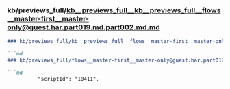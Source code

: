 ### kb/previews_full/kb__previews_full__kb__previews_full__flows__master-first__master-only@guest.har.part019.md.part002.md.md

```md
### kb/previews_full/kb__previews_full__flows__master-first__master-only@guest.har.part019.md.part002.md

```md
### kb/previews_full/flows__master-first__master-only@guest.har.part019.md (part 002)

```md
          "scriptId": "10411",
                                  
```

```

```

```
